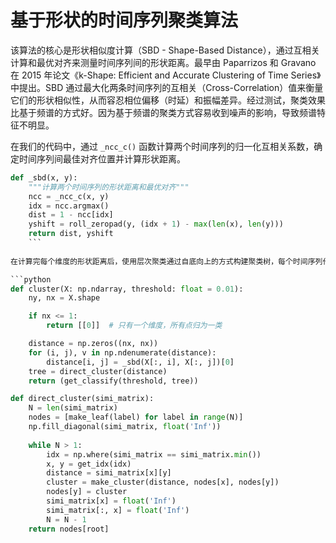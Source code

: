 # 基于形状的时间序列聚类算法

该算法的核心是形状相似度计算（SBD - Shape-Based Distance），通过互相关计算和最优对齐来测量时间序列间的形状距离。最早由 Paparrizos 和 Gravano 在 2015 年论文《k-Shape: Efficient and Accurate Clustering of Time Series》中提出。SBD 通过最大化两条时间序列的互相关（Cross-Correlation）值来衡量它们的形状相似性，从而容忍相位偏移（时延）和振幅差异。经过测试，聚类效果比基于频谱的方式好。因为基于频谱的聚类方式容易收到噪声的影响，导致频谱特征不明显。

在我们的代码中，通过 `_ncc_c()` 函数计算两个时间序列的归一化互相关系数，确定时间序列间最佳对齐位置并计算形状距离。
```python
def _sbd(x, y):
    """计算两个时间序列的形状距离和最优对齐"""
    ncc = _ncc_c(x, y)
    idx = ncc.argmax()
    dist = 1 - ncc[idx]
    yshift = roll_zeropad(y, (idx + 1) - max(len(x), len(y)))
    return dist, yshift
    ```
 
在计算完每个维度的形状距离后，使用层次聚类通过自底向上的方式构建聚类树，每个时间序列作为独立的叶子节点初始化，迭代找到最相似的两个节点合并，基于距离阈值确定最终聚类结果。

```python
def cluster(X: np.ndarray, threshold: float = 0.01):
    ny, nx = X.shape

    if nx <= 1:
        return [[0]]  # 只有一个维度，所有点归为一类

    distance = np.zeros((nx, nx))
    for (i, j), v in np.ndenumerate(distance):
        distance[i, j] = _sbd(X[:, i], X[:, j])[0]
    tree = direct_cluster(distance)
    return (get_classify(threshold, tree))

def direct_cluster(simi_matrix):
    N = len(simi_matrix)
    nodes = [make_leaf(label) for label in range(N)]
    np.fill_diagonal(simi_matrix, float('Inf'))
    
    while N > 1:
        idx = np.where(simi_matrix == simi_matrix.min())
        x, y = get_idx(idx)
        distance = simi_matrix[x][y]
        cluster = make_cluster(distance, nodes[x], nodes[y])
        nodes[y] = cluster
        simi_matrix[x] = float('Inf')
        simi_matrix[:, x] = float('Inf')
        N = N - 1
    return nodes[root]
```
